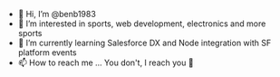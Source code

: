 - 👋 Hi, I’m @benb1983
- 👀 I’m interested in sports, web development, electronics and more sports
- 🌱 I’m currently learning Salesforce DX and Node integration with SF platform events
- 📫 How to reach me ... You don't, I reach you 🥷

<!---
benb1983/benb1983 is a ✨ special ✨ repository because its `README.md` (this file) appears on your GitHub profile.
You can click the Preview link to take a look at your changes.
--->
